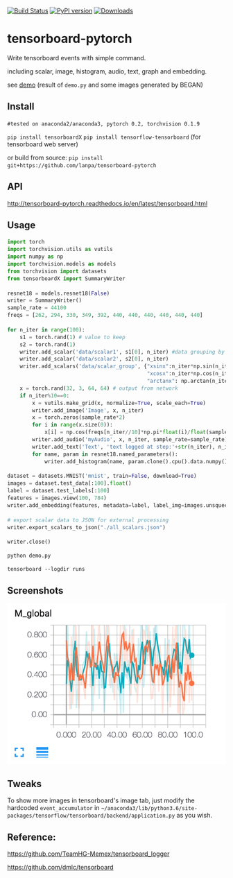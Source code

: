[![Build Status](https://travis-ci.org/lanpa/tensorboard-pytorch.svg?branch=master)](https://travis-ci.org/lanpa/tensorboard-pytorch)
[![PyPI version](https://badge.fury.io/py/tensorboardX.svg)](https://badge.fury.io/py/tensorboardX)
[![Downloads](https://img.shields.io/badge/pip--downloads-5K+-brightgreen.svg)](https://bigquery.cloud.google.com/savedquery/966219917372:edb59a0d70c54eb687ab2a9417a778ee)
# tensorboard-pytorch

Write tensorboard events with simple command.

including scalar, image, histogram, audio, text, graph and embedding.

see [demo](http:35.197.26.245:6006) (result of `demo.py` and some images generated by BEGAN)

## Install

`#tested on anaconda2/anaconda3, pytorch 0.2, torchvision 0.1.9`

`pip install tensorboardX`
`pip install tensorflow-tensorboard` (for tensorboard web server)

or build from source:
`pip install git+https://github.com/lanpa/tensorboard-pytorch`

## API
http://tensorboard-pytorch.readthedocs.io/en/latest/tensorboard.html

## Usage
```python
import torch
import torchvision.utils as vutils
import numpy as np
import torchvision.models as models
from torchvision import datasets
from tensorboardX import SummaryWriter

resnet18 = models.resnet18(False)
writer = SummaryWriter()
sample_rate = 44100
freqs = [262, 294, 330, 349, 392, 440, 440, 440, 440, 440, 440]

for n_iter in range(100):
    s1 = torch.rand(1) # value to keep
    s2 = torch.rand(1)
    writer.add_scalar('data/scalar1', s1[0], n_iter) #data grouping by `slash`
    writer.add_scalar('data/scalar2', s2[0], n_iter)
    writer.add_scalars('data/scalar_group', {"xsinx":n_iter*np.sin(n_iter),
                                             "xcosx":n_iter*np.cos(n_iter),
                                             "arctanx": np.arctan(n_iter)}, n_iter)
    x = torch.rand(32, 3, 64, 64) # output from network
    if n_iter%10==0:
        x = vutils.make_grid(x, normalize=True, scale_each=True)
        writer.add_image('Image', x, n_iter)
        x = torch.zeros(sample_rate*2)
        for i in range(x.size(0)):
            x[i] = np.cos(freqs[n_iter//10]*np.pi*float(i)/float(sample_rate)) # sound amplitude should in [-1, 1]
        writer.add_audio('myAudio', x, n_iter, sample_rate=sample_rate)
        writer.add_text('Text', 'text logged at step:'+str(n_iter), n_iter)
        for name, param in resnet18.named_parameters():
            writer.add_histogram(name, param.clone().cpu().data.numpy(), n_iter)

dataset = datasets.MNIST('mnist', train=False, download=True)
images = dataset.test_data[:100].float()
label = dataset.test_labels[:100]
features = images.view(100, 784)
writer.add_embedding(features, metadata=label, label_img=images.unsqueeze(1))

# export scalar data to JSON for external processing
writer.export_scalars_to_json("./all_scalars.json")

writer.close()
```

`python demo.py`

`tensorboard --logdir runs`

## Screenshots
<img src="screenshots/Demo.gif">


## Tweaks
To show more images in tensorboard's image tab, just
modify the hardcoded `event_accumulator` in
`~/anaconda3/lib/python3.6/site-packages/tensorflow/tensorboard/backend/application.py`
as you wish.

## Reference:

https://github.com/TeamHG-Memex/tensorboard_logger

https://github.com/dmlc/tensorboard

